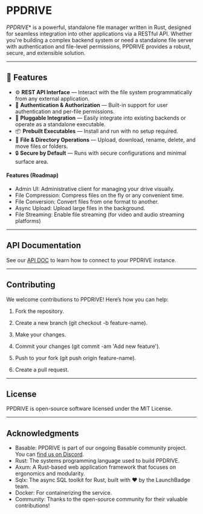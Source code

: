 # PPDRIVE

*PPDRIVE** is a powerful, standalone file manager written in Rust, designed for seamless integration into other applications via a RESTful API. Whether you're building a complex backend system or need a standalone file server with authentication and file-level permissions, PPDRIVE provides a robust, secure, and extensible solution.

---

## 🚀 Features

- ⚙️ **REST API Interface** — Interact with the file system programmatically from any external application.
- 🔐 **Authentication & Authorization** — Built-in support for user authentication and per-file permissions.
- 🧩 **Pluggable Integration** — Easily integrate into existing backends or operate as a standalone executable.
- 📦 **Prebuilt Executables** — Install and run with no setup required.
- 🧾 **File & Directory Operations** — Upload, download, rename, delete, and move files or folders.
- 🔒 **Secure by Default** — Runs with secure configurations and minimal surface area.

#### Features (Roadmap)
- Admin UI: Administrative client for managing your drive visually.
- File Compression: Compress files on the fly or any convenient time.
- File Conversion: Convert files from one format to another.
- Async Upload: Upload large files in the background.
- File Streaming: Enable file streaming (for video and audio streaming platforms)

---

## API Documentation
See our [API DOC](https://prodbyola.github.io/ppdrive/) to learn how to connect to your PPDRIVE instance.

---

## Contributing
We welcome contributions to PPDRIVE! Here’s how you can help:

1. Fork the repository.

2. Create a new branch (git checkout -b feature-name).

3. Make your changes.

4. Commit your changes (git commit -am 'Add new feature').

5. Push to your fork (git push origin feature-name).

6. Create a pull request.

---

## License
PPDRIVE is open-source software licensed under the MIT License.

---

## Acknowledgments
- Basable: PPDRIVE is part of our ongoing Basable community project. You can [find us on Discord](https://discord.gg/BeVPFS7wkp).
- Rust: The systems programming language used to build PPDRIVE.
- Axum: A Rust-based web application framework that focuses on ergonomics and modularity.
- Sqlx: The async SQL toolkit for Rust, built with ❤️ by the LaunchBadge team.
- Docker: For containerizing the service.
- Community: Thanks to the open-source community for their valuable contributions!
